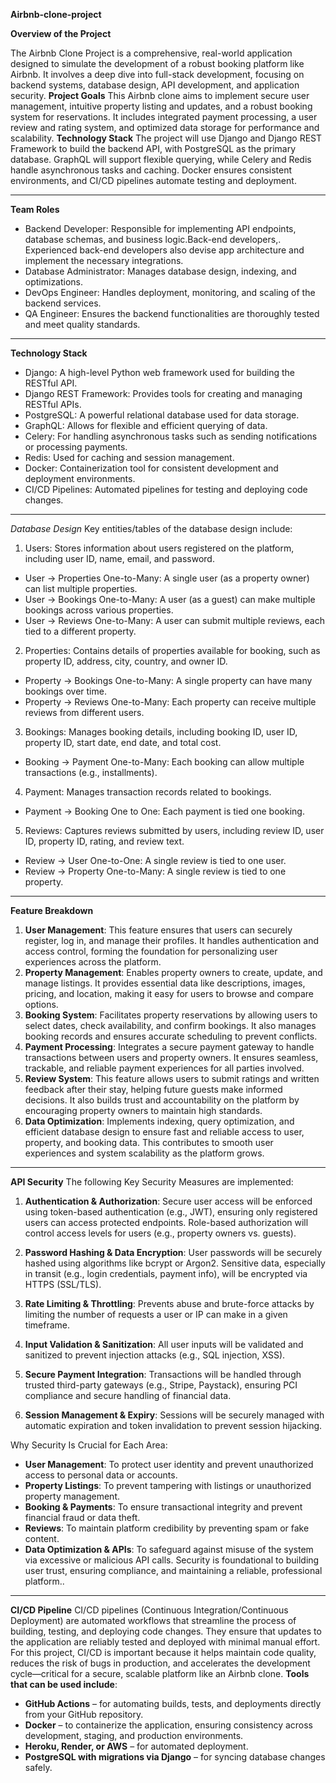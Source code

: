  **Airbnb-clone-project**

**Overview of the Project**

The Airbnb Clone Project is a comprehensive, real-world application designed to simulate the development of a robust booking platform like Airbnb. It involves a deep dive into full-stack development, focusing on backend systems, database design, API development, and application security.
**Project Goals**
This Airbnb clone aims to implement secure user management, intuitive property listing and updates, and a robust booking system for reservations. It includes integrated payment processing, a user review and rating system, and optimized data storage for performance and scalability.
**Technology Stack**
The project will use Django and Django REST Framework to build the backend API, with PostgreSQL as the primary database. GraphQL will support flexible querying, while Celery and Redis handle asynchronous tasks and caching. Docker ensures consistent environments, and CI/CD pipelines automate testing and deployment.

---

**Team Roles**
- Backend Developer: Responsible for implementing API endpoints, database schemas, and business logic.Back-end developers,. Experienced back-end developers also devise app architecture and implement the necessary integrations.
- Database Administrator: Manages database design, indexing, and optimizations.
- DevOps Engineer: Handles deployment, monitoring, and scaling of the backend services.
- QA Engineer: Ensures the backend functionalities are thoroughly tested and meet quality standards.

---

**Technology Stack**
- Django: A high-level Python web framework used for building the RESTful API.
- Django REST Framework: Provides tools for creating and managing RESTful APIs.
- PostgreSQL: A powerful relational database used for data storage.
- GraphQL: Allows for flexible and efficient querying of data.
- Celery: For handling asynchronous tasks such as sending notifications or processing payments.
- Redis: Used for caching and session management.
- Docker: Containerization tool for consistent development and deployment environments.
- CI/CD Pipelines: Automated pipelines for testing and deploying code changes.

---

*Database Design*
Key entities/tables of the database design include:
1. Users: Stores information about users registered on the platform, including user ID, name, email, and password.
- User → Properties One-to-Many: A single user (as a property owner) can list multiple properties.
- User → Bookings One-to-Many: A user (as a guest) can make multiple bookings across various properties.
- User → Reviews One-to-Many: A user can submit multiple reviews, each tied to a different property.
2. Properties: Contains details of properties available for booking, such as property ID, address, city, country, and owner ID.
- Property → Bookings One-to-Many: A single property can have many bookings over time.
- Property → Reviews One-to-Many: Each property can receive multiple reviews from different users.
3. Bookings: Manages booking details, including booking ID, user ID, property ID, start date, end date, and total cost.
- Booking → Payment One-to-Many: Each booking can allow multiple transactions (e.g., installments).
4. Payment: Manages transaction records related to bookings.
- Payment → Booking One to One: Each payment is tied one booking.
5. Reviews: Captures reviews submitted by users, including review ID, user ID, property ID, rating, and review text.
- Review → User One-to-One: A single review is tied to one user.
- Review → Property One-to-Many: A single review is tied to one property.

---

**Feature Breakdown**
1. **User Management**: This feature ensures that users can securely register, log in, and manage their profiles. It handles authentication and access control, forming the foundation for personalizing user experiences across the platform.
2. **Property Management**: Enables property owners to create, update, and manage listings. It provides essential data like descriptions, images, pricing, and location, making it easy for users to browse and compare options.
3. **Booking System**: Facilitates property reservations by allowing users to select dates, check availability, and confirm bookings. It also manages booking records and ensures accurate scheduling to prevent conflicts.
4. **Payment Processing**: Integrates a secure payment gateway to handle transactions between users and property owners. It ensures seamless, trackable, and reliable payment experiences for all parties involved.
5. **Review System**: This feature allows users to submit ratings and written feedback after their stay, helping future guests make informed decisions. It also builds trust and accountability on the platform by encouraging property owners to maintain high standards.
6. **Data Optimization**: Implements indexing, query optimization, and efficient database design to ensure fast and reliable access to user, property, and booking data. This contributes to smooth user experiences and system scalability as the platform grows.

---

**API Security**
The following Key Security Measures are implemented:

1. **Authentication & Authorization**:
   Secure user access will be enforced using token-based authentication (e.g., JWT), ensuring only registered users can access protected endpoints. Role-based authorization will control access levels for users (e.g., property owners vs. guests).

2. **Password Hashing & Data Encryption**:
   User passwords will be securely hashed using algorithms like bcrypt or Argon2. Sensitive data, especially in transit (e.g., login credentials, payment info), will be encrypted via HTTPS (SSL/TLS).

3. **Rate Limiting & Throttling**:
   Prevents abuse and brute-force attacks by limiting the number of requests a user or IP can make in a given timeframe.

4. **Input Validation & Sanitization**:
   All user inputs will be validated and sanitized to prevent injection attacks (e.g., SQL injection, XSS).

5. **Secure Payment Integration**:
   Transactions will be handled through trusted third-party gateways (e.g., Stripe, Paystack), ensuring PCI compliance and secure handling of financial data.

6. **Session Management & Expiry**:
   Sessions will be securely managed with automatic expiration and token invalidation to prevent session hijacking.

Why Security Is Crucial for Each Area:
- **User Management**: To protect user identity and prevent unauthorized access to personal data or accounts.
- **Property Listings**: To prevent tampering with listings or unauthorized property management.
- **Booking & Payments**: To ensure transactional integrity and prevent financial fraud or data theft.
- **Reviews**: To maintain platform credibility by preventing spam or fake content.
- **Data Optimization & APIs**: To safeguard against misuse of the system via excessive or malicious API calls.
Security is foundational to building user trust, ensuring compliance, and maintaining a reliable, professional platform..

---

**CI/CD Pipeline**
CI/CD pipelines (Continuous Integration/Continuous Deployment) are automated workflows that streamline the process of building, testing, and deploying code changes. They ensure that updates to the application are reliably tested and deployed with minimal manual effort.
For this project, CI/CD is important because it helps maintain code quality, reduces the risk of bugs in production, and accelerates the development cycle—critical for a secure, scalable platform like an Airbnb clone.
**Tools that can be used include**:
- **GitHub Actions** – for automating builds, tests, and deployments directly from your GitHub repository.
- **Docker** – to containerize the application, ensuring consistency across development, staging, and production environments.
- **Heroku, Render, or AWS** – for automated deployment.
- **PostgreSQL with migrations via Django** – for syncing database changes safely.
